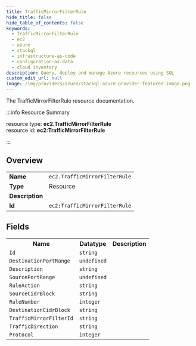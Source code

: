 ```yaml
---
title: TrafficMirrorFilterRule
hide_title: false
hide_table_of_contents: false
keywords:
  - TrafficMirrorFilterRule
  - ec2
  - azure
  - stackql
  - infrastructure-as-code
  - configuration-as-data
  - cloud inventory
description: Query, deploy and manage Azure resources using SQL
custom_edit_url: null
image: /img/providers/azure/stackql-azure-provider-featured-image.png
---
```

The TrafficMirrorFilterRule resource documentation.

:::info Resource Summary

<div class="row">
<div class="providerDocColumn">
<span>resource type:&nbsp;<b>ec2.TrafficMirrorFilterRule</b></span><br />
<span>resource id:&nbsp;<b>ec2:TrafficMirrorFilterRule</b></span><br />
</div>
</div>

:::

## Overview
<table><tbody>
<tr><td><b>Name</b></td><td><code>ec2.TrafficMirrorFilterRule</code></td></tr>
<tr><td><b>Type</b></td><td>Resource</td></tr>
<tr><td><b>Description</b></td><td></td></tr>
<tr><td><b>Id</b></td><td><code>ec2:TrafficMirrorFilterRule</code></td></tr>
</tbody></table>

## Fields
<table><tbody>
<tr><th>Name</th><th>Datatype</th><th>Description</th></tr>
<tr><td><code>Id</code></td><td><code>string</code></td><td></td></tr><tr><td><code>DestinationPortRange</code></td><td><code>undefined</code></td><td></td></tr><tr><td><code>Description</code></td><td><code>string</code></td><td></td></tr><tr><td><code>SourcePortRange</code></td><td><code>undefined</code></td><td></td></tr><tr><td><code>RuleAction</code></td><td><code>string</code></td><td></td></tr><tr><td><code>SourceCidrBlock</code></td><td><code>string</code></td><td></td></tr><tr><td><code>RuleNumber</code></td><td><code>integer</code></td><td></td></tr><tr><td><code>DestinationCidrBlock</code></td><td><code>string</code></td><td></td></tr><tr><td><code>TrafficMirrorFilterId</code></td><td><code>string</code></td><td></td></tr><tr><td><code>TrafficDirection</code></td><td><code>string</code></td><td></td></tr><tr><td><code>Protocol</code></td><td><code>integer</code></td><td></td></tr>
</tbody></table>